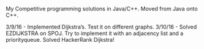 My Competitive programming solutions in Java/C++. Moved from Java onto C++.


3/9/16 - Implemented Dijkstra’s. Test it on different graphs. 
3/10/16 - Solved EZDIJKSTRA on SPOJ. Try to implement it with an adjacency list and a priorityqueue. Solved HackerRank Dijkstra!